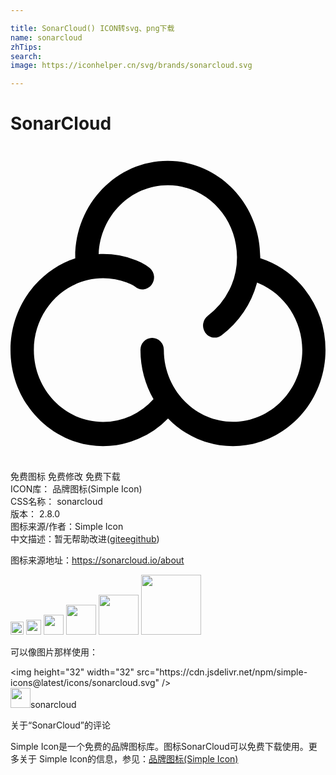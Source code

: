```yaml
---

title: SonarCloud() ICON转svg、png下载
name: sonarcloud
zhTips: 
search: 
image: https://iconhelper.cn/svg/brands/sonarcloud.svg

---
```


# SonarCloud  <small style="font-size: 60%;font-weight: 100"></small>

<div id="svg" class="svg-wrap">
<svg role="img" xmlns="http://www.w3.org/2000/svg" viewBox="0 0 24 24"><title>SonarCloud icon</title><path d="M22.406 10.9a7.088 7.088 0 00-3.377-2.358v-.085c0-4.035-3.156-7.324-7.047-7.324-3.893 0-7.05 3.282-7.05 7.325v.1C2.081 9.492 0 12.268 0 15.542c0 4.035 3.159 7.325 7.05 7.325a6.907 6.907 0 004.952-2.108 6.885 6.885 0 004.947 2.108c3.884 0 7.051-3.282 7.051-7.325a7.572 7.572 0 00-1.594-4.643zM16.95 21.014c-2.903 0-5.267-2.456-5.267-5.474a.91.91 0 00-.89-.924.906.906 0 00-.892.925c0 1.368.367 2.651.994 3.748a5.156 5.156 0 01-3.845 1.733c-2.904 0-5.27-2.457-5.27-5.474 0-3.016 2.366-5.473 5.27-5.473.63 0 1.241.117 1.827.335.007 0 .013.007.02.007.203.071.489.21.578.287a.858.858 0 001.249-.1.942.942 0 00-.097-1.3c-.39-.342-.995-.575-1.144-.63a6.814 6.814 0 00-2.425-.443c-.113 0-.225 0-.338.007.12-2.916 2.433-5.247 5.27-5.247 2.903 0 5.267 2.456 5.267 5.474a5.569 5.569 0 01-2.215 4.463.948.948 0 00-.21 1.283c.171.25.45.39.727.39a.86.86 0 00.516-.172 7.381 7.381 0 002.709-4.02c2.035.785 3.449 2.829 3.449 5.139-.007 3.01-2.371 5.466-5.283 5.466z"/></svg>
</div>
<detail full-name='sonarcloud'></detail>

<div class="detail-page">
<p>
<span><span class="badge-success badge">免费图标</span> <span class="badge-success badge">免费修改</span>  <span class="badge-success badge">免费下载</span> </span>
<br/>
<span>
ICON库：
<span class="badge-secondary badge">品牌图标(Simple Icon)</span> 
</span>
<br/>
<span>
CSS名称：
<span class="badge-secondary badge">sonarcloud</span> 
</span>

<br/>
<span>
版本：
<span class="badge-secondary badge">2.8.0</span> 
</span>
<br/>
<span>图标来源/作者：<span class="badge-light badge">Simple Icon</span></span> 
<br/>
<span class="zh-detail">中文描述：暂无<span class="help-link"><span>帮助改进</span>(<a href="https://gitee.com/liuwave/icon-helper/edit/master/json/brands/sonarcloud.json" target="_blank" rel="noopener noreferrer">gitee</a><a href="https://github.com/liuwave/icon-helper/edit/master/json/brands/sonarcloud.json" target="_blank" rel="noopener noreferrer">github</a></span>)</span><br/>
</p>
</div><div class="description description alert alert-light"><p>图标来源地址：<a href="https://sonarcloud.io/about" target="_blank" rel="noopener noreferrer">https://sonarcloud.io/about</a></p></div>
<div class="alert alert-dark">
<img height="21" width="21" src="https://cdn.jsdelivr.net/npm/simple-icons@latest/icons/sonarcloud.svg" />
<img height="24" width="24" src="https://cdn.jsdelivr.net/npm/simple-icons@latest/icons/sonarcloud.svg" />
<img height="32" width="32" src="https://cdn.jsdelivr.net/npm/simple-icons@latest/icons/sonarcloud.svg" />
<img height="48" width="48" src="https://cdn.jsdelivr.net/npm/simple-icons@latest/icons/sonarcloud.svg" />
<img height="64" width="64" src="https://cdn.jsdelivr.net/npm/simple-icons@latest/icons/sonarcloud.svg" />
<img height="96" width="96" src="https://cdn.jsdelivr.net/npm/simple-icons@latest/icons/sonarcloud.svg" />

</div>
<div>
  <p>可以像图片那样使用：    
  </p>
  <div class="alert alert-primary" style="font-size: 14px">
    &lt;img height="32" width="32" src="https://cdn.jsdelivr.net/npm/simple-icons@latest/icons/sonarcloud.svg" /&gt;
    <copy-btn content='<img height="32" width="32" src="https://cdn.jsdelivr.net/npm/simple-icons@latest/icons/sonarcloud.svg" />'></copy-btn>
  </div>
  <div class="alert alert-secondary">
    <img height="32" width="32" src="https://cdn.jsdelivr.net/npm/simple-icons@latest/icons/sonarcloud.svg" />sonarcloud
    <copy-btn content="sonarcloud" btn-title="复制图标名称"></copy-btn>
  </div>
</div>

<Vssue title="关于“SonarCloud”的评论" >关于“SonarCloud”的评论</Vssue>


<div><p>Simple Icon是一个免费的品牌图标库。图标SonarCloud可以免费下载使用。更多关于  Simple Icon的信息，参见：<a target="_blank" href="https://iconhelper.cn/brands.html">品牌图标(Simple Icon)</a>
</p></div>
